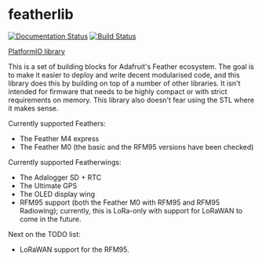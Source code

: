 featherlib
==========

[![Documentation Status](https://readthedocs.org/projects/featherlib/badge/?version=latest)](https://featherlib.readthedocs.io/en/latest/?badge=latest) [![Build Status](https://travis-ci.org/kisom/featherlib.svg?branch=master)](https://travis-ci.org/kisom/featherlib)

[PlatformIO library](https://platformio.org/lib/show/6168/featherlib/)

This is a set of building blocks for Adafruit's Feather ecosystem. The
goal is to make it easier to deploy and write decent modularised code, and
this library does this by building on top of a number of other libraries.
It isn't intended for firmware that needs to be highly compact or with
strict requirements on memory. This library also doesn't fear using the
STL where it makes sense.


Currently supported Feathers:

+ The Feather M4 express
+ The Feather M0 (the basic and the RFM95 versions have been checked)

Currently supported Featherwings:

+ The Adalogger SD + RTC
+ The Ultimate GPS
+ The OLED display wing
+ RFM95 support (both the Feather M0 with RFM95 and RFM95 Radiowing);
  currently, this is LoRa-only with support for LoRaWAN to come in
  the future.

Next on the TODO list:

+ LoRaWAN support for the RFM95.
